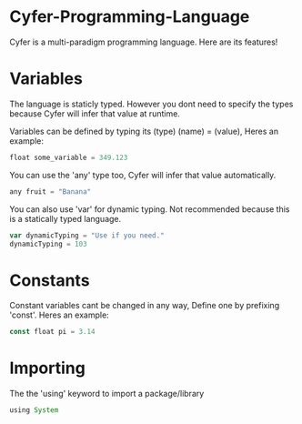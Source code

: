 # Cyfer-Programming-Language
Cyfer is a multi-paradigm programming language. Here are its features!
# Variables
The language is staticly typed. However you dont need to specify the types because Cyfer will infer that value at runtime.

Variables can be defined by typing its (type) (name) = (value), Heres an example:
```javascript
float some_variable = 349.123
```
You can use the 'any' type too, Cyfer will infer that value automatically.
```typescript
any fruit = "Banana"
```
You can also use 'var' for dynamic typing. Not recommended because this is a statically typed language.
```javascript
var dynamicTyping = "Use if you need."
dynamicTyping = 103
```
# Constants
Constant variables cant be changed in any way, Define one by prefixing 'const'. Heres an example:
```javascript
const float pi = 3.14
```
# Importing
The the 'using' keyword to import a package/library
```java
using System
```
